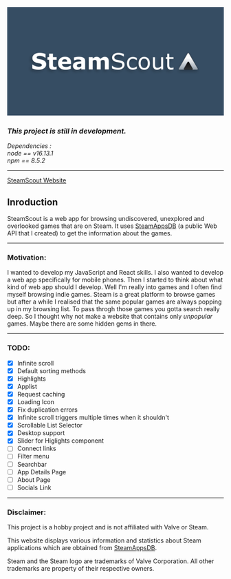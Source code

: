 <img src="./resources/github-banner.png" alt="steam-scout-github-banner" width="800" />

### *This project is still in development.*

*Dependencies :*<br>
*node == v16.13.1*<br>
*npm == 8.5.2*

***
[SteamScout Website](https://steam-scout.web.app/)

## Inroduction
SteamScout is a web app for browsing undiscovered, unexplored and overlooked games that are on Steam.
It uses [SteamAppsDB](https://github.com/AhmetKaanGuney/steam-apps-db) (a public Web API that I created) to get the information about the games.

***

### Motivation:
I wanted to develop my JavaScript and React skills.
I also wanted to develop a web app specifically for mobile phones.
Then I started to think about what kind of web app should I develop.
Well I'm really into games and I often find myself browsing indie games.
Steam is a great platform to browse games but after a while I realised that the same popular 
games are always popping up in my browsing list.
To pass throgh those games you gotta search really deep.
So I thought why not make a website that contains only *unpopular* games.
Maybe there are some hidden gems in there.

<hr>

### TODO:

- [x] Infinite scroll
- [x] Default sorting methods
- [x] Highlights
- [x] Applist
- [x] Request caching
- [x] Loading Icon
- [x] Fix duplication errors
- [x] Infinite scroll triggers multiple times when it shouldn't 
- [x] Scrollable List Selector
- [x] Desktop support
- [x] Slider for Higlights component
- [ ] Connect links
- [ ] Filter menu
- [ ] Searchbar
- [ ] App Details Page
- [ ] About Page
- [ ] Socials Link

<hr>

### Disclaimer:

This project is a hobby project and is not affiliated with Valve or Steam.

This website displays various information and statistics about Steam applications which are obtained from [SteamAppsDB](https://github.com/AhmetKaanGuney/steam-apps-db).

Steam and the Steam logo are trademarks of Valve Corporation. All other trademarks are property of their respective owners.
